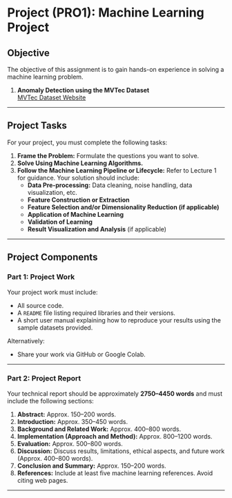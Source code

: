 # Project (PRO1): Machine Learning Project

## Objective

The objective of this assignment is to gain hands-on experience in solving a machine learning problem.

1. **Anomaly Detection using the MVTec Dataset**  
   [MVTec Dataset Website](https://www.mvtec.com/company/research/datasets/mvtec-ad)

---

## Project Tasks

For your project, you must complete the following tasks:

1. **Frame the Problem:** Formulate the questions you want to solve.
2. **Solve Using Machine Learning Algorithms.**
3. **Follow the Machine Learning Pipeline or Lifecycle:** Refer to Lecture 1 for guidance. Your solution should include:
   - **Data Pre-processing:** Data cleaning, noise handling, data visualization, etc.
   - **Feature Construction or Extraction**
   - **Feature Selection and/or Dimensionality Reduction (if applicable)**
   - **Application of Machine Learning**
   - **Validation of Learning**
   - **Result Visualization and Analysis** (if applicable)

---

## Project Components

### Part 1: Project Work

Your project work must include:

- All source code.
- A `README` file listing required libraries and their versions.
- A short user manual explaining how to reproduce your results using the sample datasets provided.

Alternatively:

- Share your work via GitHub or Google Colab.

---

### Part 2: Project Report

Your technical report should be approximately **2750–4450 words** and must include the following sections:

1. **Abstract:** Approx. 150–200 words.
2. **Introduction:** Approx. 350–450 words.
3. **Background and Related Work:** Approx. 400–800 words.
4. **Implementation (Approach and Method):** Approx. 800–1200 words.
5. **Evaluation:** Approx. 500–800 words.
6. **Discussion:** Discuss results, limitations, ethical aspects, and future work (Approx. 400–800 words).
7. **Conclusion and Summary:** Approx. 150–200 words.
8. **References:** Include at least five machine learning references. Avoid citing web pages.

---

